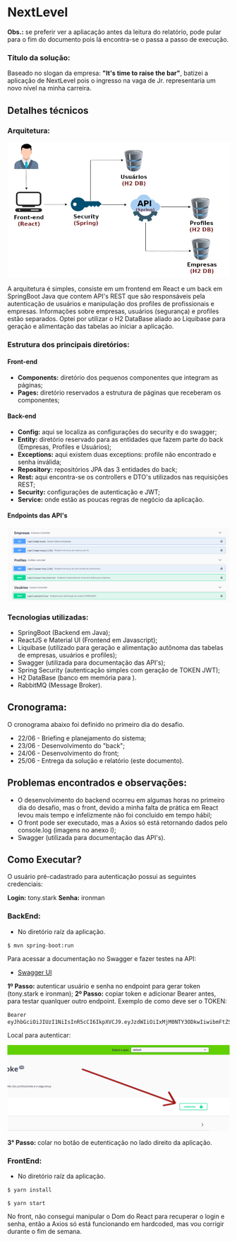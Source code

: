 # NextLevel

**Obs.:** se preferir ver a apliacação antes da leitura do relatório, pode pular para o fim do documento pois lá encontra-se o passa a passo de execução.

### Título da solução:

Baseado no slogan da empresa: **"It's time to raise the bar"**, batizei a aplicação de NextLevel pois o ingresso na vaga de Jr. representaria um novo nível na minha carreira.

## Detalhes técnicos

### Arquitetura:

![Arquitetura](https://raw.githubusercontent.com/rodjefalves/NextLevel/main/img/nextlevel.png)

A arquitetura é simples, consiste em um frontend em React e um back em SpringBoot Java que contem API's REST que são responsáveis pela autenticação de usuários e manipulação dos profiles de profissionais e empresas. Informações sobre empresas, usuários (segurança) e profiles estão separados. Optei por utilizar o H2 DataBase aliado ao Liquibase para geração e alimentação das tabelas ao iniciar a aplicação.

### Estrutura dos principais diretórios:

#### Front-end

- **Components:** diretório dos pequenos componentes que integram as páginas;
- **Pages:** diretório reservados a estrutura de páginas que receberam os componentes;


#### Back-end

- **Config:** aqui se localiza as configurações do security e do swagger;
- **Entity:** diretório reservado para as entidades que fazem parte do back (Empresas, Profiles e Usuários);
- **Exceptions:** aqui existem duas exceptions: profile não encontrado e senha inválida;
- **Repository:** repositórios JPA das 3 entidades do back;
- **Rest:** aqui encontra-se os controllers e DTO's utilizados nas requisições REST;
- **Security:** configurações de autenticação e JWT;
- **Service:** onde estão as poucas regras de negócio da aplicação.

#### Endpoints das API's

![Endpoints](https://raw.githubusercontent.com/rodjefalves/NextLevel/main/img/endpoints.png)

### Tecnologias utilizadas:

- SpringBoot (Backend em Java);
- ReactJS e Material UI (Frontend em Javascript);
- Liquibase (utilizado para geração e alimentação autônoma das tabelas de empresas, usuários e profiles);
- Swagger (utilizada para documentação das API's);
- Spring Security (autenticação simples com geração de TOKEN JWT);
- H2 DataBase (banco em memória para ).
- RabbitMQ (Message Broker).


## Cronograma:

O cronograma abaixo foi definido no primeiro dia do desafio.

- 22/06 - Briefing e planejamento do sistema;
- 23/06 - Desenvolvimento do "back";
- 24/06 - Desenvolvimento do front;
- 25/06 - Entrega da solução e relatório (este documento).


## Problemas encontrados e observações:

- O desenvolvimento do backend ocorreu em algumas horas no primeiro dia do desafio, mas o front, devido a minha falta de prática em React levou mais tempo e infelizmente não foi concluído em tempo hábil;
- O front pode ser executado, mas a Axios só está retornando dados pelo console.log (imagens no anexo I);
- Swagger (utilizada para documentação das API's).

## Como Executar?

O usuário pré-cadastrado para autenticação possui as seguintes credenciais:

**Login:** tony.stark
**Senha:** ironman

### BackEnd:

- No diretório raíz da aplicação.

```console
$ mvn spring-boot:run
```

Para acessar a documentação no Swagger e fazer testes na API:

- [Swagger UI](http://localhost:8081/swagger-ui.html)

**1º Passo:** autenticar usuário e senha no endpoint para gerar token (tony.stark e ironman);
**2º Passo:** copiar token e adicionar Bearer antes, para testar quanlquer outro endpoint. Exemplo de como deve ser o TOKEN:

```
Bearer eyJhbGciOiJIUzI1NiIsInR5cCI6IkpXVCJ9.eyJzdWIiOiIxMjM0NTY3ODkwIiwibmFtZSI6IkpvaG4gRG9lIiwiaWF0IjoxNTE2MjM5MDIyfQ.SflKxwRJSMeKKF2QT4fwpMeJf36POk6yJV_adQssw5c
```

Local para autenticar:

![Local do Swagger](https://raw.githubusercontent.com/rodjefalves/NextLevel/main/img/localSwagger.png)

**3° Passo:** colar no botão de eutenticação no lado direito da aplicação.

### FrontEnd:

- No diretório raíz da aplicação.

```console
$ yarn install
```

```console
$ yarn start
```

No front, não consegui manipular o Dom do React para recuperar o login e senha, então a Axios só está funcionando em hardcoded, mas vou corrigir durante o fim de semana.

